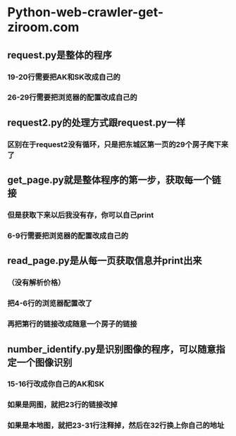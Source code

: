 
# Python-web-crawler-get-ziroom.com
###
## request.py是整体的程序
###    19-20行需要把AK和SK改成自己的
###    26-29行需要把浏览器的配置改成自己的
###
## request2.py的处理方式跟request.py一样
###    区别在于request2没有循环，只是把东城区第一页的29个房子爬下来了
###
## get_page.py就是整体程序的第一步，获取每一个链接
###    但是获取下来以后我没有存，你可以自己print
###    6-9行需要把浏览器的配置改成自己的
###
## read_page.py是从每一页获取信息并print出来
###   （没有解析价格）
###    把4-6行的浏览器配置改了
###    再把第行的链接改成随意一个房子的链接
###
## number_identify.py是识别图像的程序，可以随意指定一个图像识别
###    15-16行改成你自己的AK和SK
###    如果是网图，就把23行的链接改掉
###    如果是本地图，就把23-31行注释掉，然后在32行换上你自己的地址
